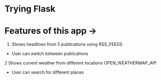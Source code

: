 # Trying Flask

# Features of this app -> 

1. Shows headlines from 5 publications using RSS_FEEDS

  * User can switch between publications  

2 Shows current weather from different locations OPEN_WEATHERMAP_API

  * User can search for different places